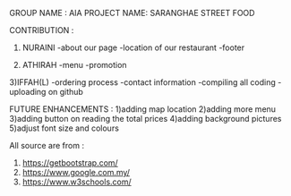 GROUP NAME : AIA
PROJECT NAME: SARANGHAE STREET FOOD

CONTRIBUTION :
1) NURAINI
-about our page
-location of our restaurant
-footer

2) ATHIRAH
-menu
-promotion

3)IFFAH(L)
-ordering process
-contact information
-compiling all coding 
-uploading on github

FUTURE ENHANCEMENTS :
1)adding map location
2)adding more menu
3)adding button on reading the total prices
4)adding background pictures
5)adjust font size and colours

All source are from :
1) https://getbootstrap.com/
2) https://www.google.com.my/
3) https://www.w3schools.com/

